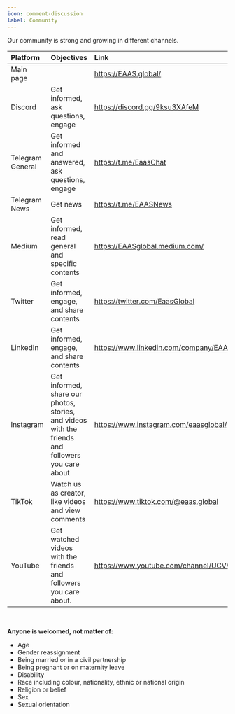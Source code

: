 ```yaml
---
icon: comment-discussion
label: Community
---
```


Our community is strong and growing in different channels.


Platform | Objectives | Link
:--- | :--- | :---
Main page |   | https://EAAS.global/
Discord | Get informed, ask questions, engage | https://discord.gg/9ksu3XAfeM
Telegram General | Get informed and answered, ask questions, engage | https://t.me/EaasChat
Telegram News | Get news | https://t.me/EAASNews
Medium | Get informed, read general and specific contents | https://EAASglobal.medium.com/
Twitter | Get informed, engage, and share contents | https://twitter.com/EaasGlobal
LinkedIn | Get informed, engage, and share contents | https://www.linkedin.com/company/EAASglobal/
Instagram | Get informed, share our photos, stories, and videos with the friends and followers you care about | https://www.instagram.com/eaasglobal/
TikTok | Watch us as creator, like videos and view comments | https://www.tiktok.com/@eaas.global
YouTube | Get watched videos with the friends and followers you care about. | https://www.youtube.com/channel/UCVWwEakONV5TpBVAZPIQbTA
​

**Anyone is welcomed, not matter of:**
- Age
- Gender reassignment
- Being married or in a civil partnership
- Being pregnant or on maternity leave
- Disability
- Race including colour, nationality, ethnic or national origin
- Religion or belief
- Sex
- Sexual orientation